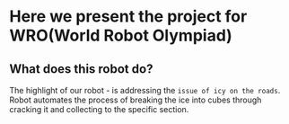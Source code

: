 # Here we present the project for WRO(World Robot Olympiad)

## What does this robot do?
The highlight of our robot - is addressing the `issue of icy on the roads`.
Robot automates the process of breaking the ice into cubes through cracking it and collecting to the specific section.
